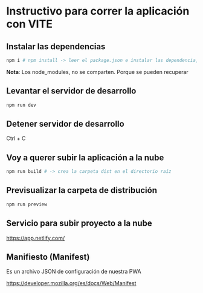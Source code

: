 # Instructivo para correr la aplicación con VITE

## Instalar las dependencias

```sh
npm i # npm install -> leer el package.json e instalar las dependencia, creando el node_modules.
```

**Nota**: Los node_modules, no se comparten. Porque se pueden recuperar

## Levantar el servidor de desarrollo

```sh
npm run dev
```

## Detener servidor de desarrollo

Ctrl + C

## Voy a querer subir la aplicación a la nube

```sh
npm run build # -> crea la carpeta dist en el directorio raíz
```

## Previsualizar la carpeta de distribución

```sh
npm run preview
```

## Servicio para subir proyecto a la nube

<https://app.netlify.com/>

## Manifiesto (Manifest)
Es un archivo JSON de configuración de nuestra PWA

<https://developer.mozilla.org/es/docs/Web/Manifest>